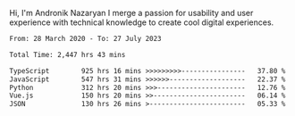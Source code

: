 Hi, I'm Andronik Nazaryan
I merge a passion for usability and user experience with technical knowledge to create cool digital experiences.


<!--START_SECTION:waka-->

```txt
From: 28 March 2020 - To: 27 July 2023

Total Time: 2,447 hrs 43 mins

TypeScript        925 hrs 16 mins >>>>>>>>>----------------   37.80 %
JavaScript        547 hrs 31 mins >>>>>>-------------------   22.37 %
Python            312 hrs 20 mins >>>----------------------   12.76 %
Vue.js            150 hrs 20 mins >>-----------------------   06.14 %
JSON              130 hrs 26 mins >------------------------   05.33 %
```

<!--END_SECTION:waka-->

